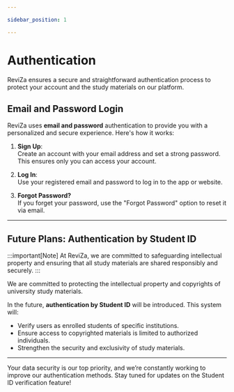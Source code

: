 ```yaml
---

sidebar_position: 1

---
```


# Authentication

ReviZa ensures a secure and straightforward authentication process to protect your account and the study materials on our platform.

## Email and Password Login

ReviZa uses **email and password** authentication to provide you with a personalized and secure experience. Here's how it works:

1. **Sign Up**:  
   Create an account with your email address and set a strong password. This ensures only you can access your account.

2. **Log In**:  
   Use your registered email and password to log in to the app or website.

3. **Forgot Password?**  
   If you forget your password, use the "Forgot Password" option to reset it via email.  

---

## Future Plans: Authentication by Student ID

:::important[Note]
At ReviZa, we are committed to safeguarding intellectual property and ensuring that all study materials are shared responsibly and securely.
:::

We are committed to protecting the intellectual property and copyrights of university study materials.  

In the future, **authentication by Student ID** will be introduced. This system will:

- Verify users as enrolled students of specific institutions.
- Ensure access to copyrighted materials is limited to authorized individuals.
- Strengthen the security and exclusivity of study materials.

---

Your data security is our top priority, and we’re constantly working to improve our authentication methods. Stay tuned for updates on the Student ID verification feature!
